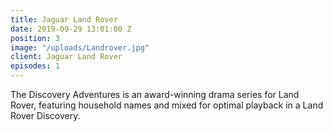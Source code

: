 ```yaml
---
title: Jaguar Land Rover
date: 2019-09-29 13:01:00 Z
position: 3
image: "/uploads/Landrover.jpg"
client: Jaguar Land Rover
episodes: 1
---
```


The Discovery Adventures is an award-winning drama series for Land Rover, featuring household names and mixed for optimal playback in a Land Rover Discovery.